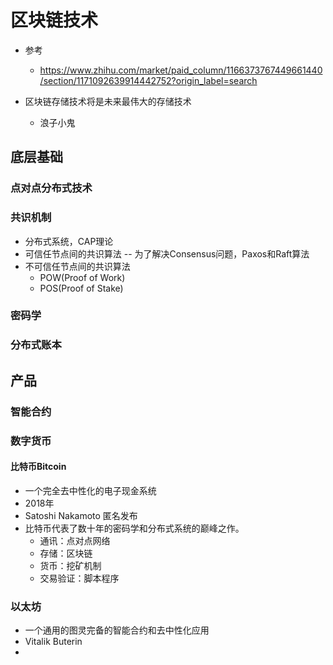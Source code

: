 # 区块链技术
- 参考
    - https://www.zhihu.com/market/paid_column/1166373767449661440/section/1171092639914442752?origin_label=search

- 区块链存储技术将是未来最伟大的存储技术
    - 浪子小鬼
## 底层基础
### 点对点分布式技术
### 共识机制
- 分布式系统，CAP理论
- 可信任节点间的共识算法 -- 为了解决Consensus问题，Paxos和Raft算法
- 不可信任节点间的共识算法
    - POW(Proof of Work)
    - POS(Proof of Stake)

### 密码学
### 分布式账本

## 产品
### 智能合约
### 数字货币

#### 比特币Bitcoin
- 一个完全去中性化的电子现金系统
- 2018年 
- Satoshi Nakamoto 匿名发布
- 比特币代表了数十年的密码学和分布式系统的巅峰之作。
    - 通讯：点对点网络
    - 存储：区块链
    - 货币：挖矿机制
    - 交易验证：脚本程序

### 以太坊
- 一个通用的图灵完备的智能合约和去中性化应用
- Vitalik Buterin
- 